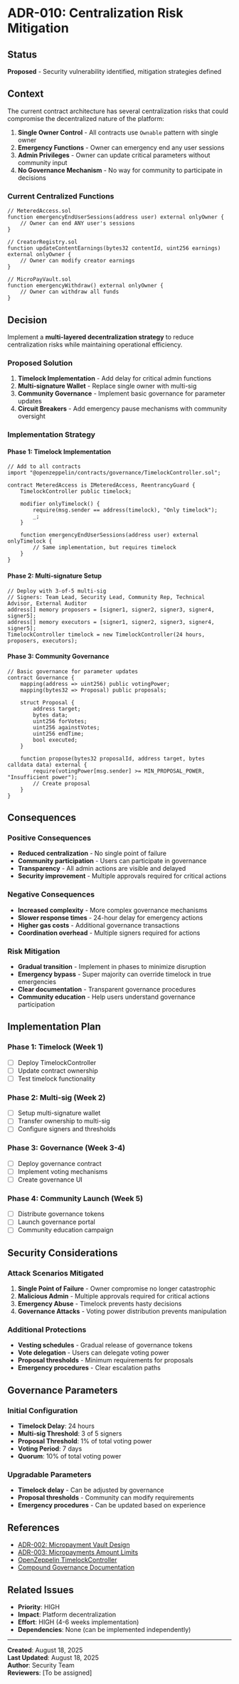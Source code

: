 # ADR-010: Centralization Risk Mitigation

## Status
**Proposed** - Security vulnerability identified, mitigation strategies defined

## Context

The current contract architecture has several centralization risks that could compromise the decentralized nature of the platform:

1. **Single Owner Control** - All contracts use `Ownable` pattern with single owner
2. **Emergency Functions** - Owner can emergency end any user sessions
3. **Admin Privileges** - Owner can update critical parameters without community input
4. **No Governance Mechanism** - No way for community to participate in decisions

### Current Centralized Functions
```solidity
// MeteredAccess.sol
function emergencyEndUserSessions(address user) external onlyOwner {
    // Owner can end ANY user's sessions
}

// CreatorRegistry.sol  
function updateContentEarnings(bytes32 contentId, uint256 earnings) external onlyOwner {
    // Owner can modify creator earnings
}

// MicroPayVault.sol
function emergencyWithdraw() external onlyOwner {
    // Owner can withdraw all funds
}
```

## Decision

Implement a **multi-layered decentralization strategy** to reduce centralization risks while maintaining operational efficiency.

### Proposed Solution

1. **Timelock Implementation** - Add delay for critical admin functions
2. **Multi-signature Wallet** - Replace single owner with multi-sig
3. **Community Governance** - Implement basic governance for parameter updates
4. **Circuit Breakers** - Add emergency pause mechanisms with community oversight

### Implementation Strategy

#### Phase 1: Timelock Implementation
```solidity
// Add to all contracts
import "@openzeppelin/contracts/governance/TimelockController.sol";

contract MeteredAccess is IMeteredAccess, ReentrancyGuard {
    TimelockController public timelock;
    
    modifier onlyTimelock() {
        require(msg.sender == address(timelock), "Only timelock");
        _;
    }
    
    function emergencyEndUserSessions(address user) external onlyTimelock {
        // Same implementation, but requires timelock
    }
}
```

#### Phase 2: Multi-signature Setup
```solidity
// Deploy with 3-of-5 multi-sig
// Signers: Team Lead, Security Lead, Community Rep, Technical Advisor, External Auditor
address[] memory proposers = [signer1, signer2, signer3, signer4, signer5];
address[] memory executors = [signer1, signer2, signer3, signer4, signer5];
TimelockController timelock = new TimelockController(24 hours, proposers, executors);
```

#### Phase 3: Community Governance
```solidity
// Basic governance for parameter updates
contract Governance {
    mapping(address => uint256) public votingPower;
    mapping(bytes32 => Proposal) public proposals;
    
    struct Proposal {
        address target;
        bytes data;
        uint256 forVotes;
        uint256 againstVotes;
        uint256 endTime;
        bool executed;
    }
    
    function propose(bytes32 proposalId, address target, bytes calldata data) external {
        require(votingPower[msg.sender] >= MIN_PROPOSAL_POWER, "Insufficient power");
        // Create proposal
    }
}
```

## Consequences

### Positive Consequences
- **Reduced centralization** - No single point of failure
- **Community participation** - Users can participate in governance
- **Transparency** - All admin actions are visible and delayed
- **Security improvement** - Multiple approvals required for critical actions

### Negative Consequences
- **Increased complexity** - More complex governance mechanisms
- **Slower response times** - 24-hour delay for emergency actions
- **Higher gas costs** - Additional governance transactions
- **Coordination overhead** - Multiple signers required for actions

### Risk Mitigation
- **Gradual transition** - Implement in phases to minimize disruption
- **Emergency bypass** - Super majority can override timelock in true emergencies
- **Clear documentation** - Transparent governance procedures
- **Community education** - Help users understand governance participation

## Implementation Plan

### Phase 1: Timelock (Week 1)
- [ ] Deploy TimelockController
- [ ] Update contract ownership
- [ ] Test timelock functionality

### Phase 2: Multi-sig (Week 2)
- [ ] Setup multi-signature wallet
- [ ] Transfer ownership to multi-sig
- [ ] Configure signers and thresholds

### Phase 3: Governance (Week 3-4)
- [ ] Deploy governance contract
- [ ] Implement voting mechanisms
- [ ] Create governance UI

### Phase 4: Community Launch (Week 5)
- [ ] Distribute governance tokens
- [ ] Launch governance portal
- [ ] Community education campaign

## Security Considerations

### Attack Scenarios Mitigated
1. **Single Point of Failure** - Owner compromise no longer catastrophic
2. **Malicious Admin** - Multiple approvals required for critical actions
3. **Emergency Abuse** - Timelock prevents hasty decisions
4. **Governance Attacks** - Voting power distribution prevents manipulation

### Additional Protections
- **Vesting schedules** - Gradual release of governance tokens
- **Vote delegation** - Users can delegate voting power
- **Proposal thresholds** - Minimum requirements for proposals
- **Emergency procedures** - Clear escalation paths

## Governance Parameters

### Initial Configuration
- **Timelock Delay**: 24 hours
- **Multi-sig Threshold**: 3 of 5 signers
- **Proposal Threshold**: 1% of total voting power
- **Voting Period**: 7 days
- **Quorum**: 10% of total voting power

### Upgradable Parameters
- **Timelock delay** - Can be adjusted by governance
- **Proposal thresholds** - Community can modify requirements
- **Emergency procedures** - Can be updated based on experience

## References

- [ADR-002: Micropayment Vault Design](./002-micropayment-vault-design.md)
- [ADR-003: Micropayments Amount Limits](./003-micropayment-amount-limits.md)
- [OpenZeppelin TimelockController](https://docs.openzeppelin.com/contracts/4.x/api/governance#TimelockController)
- [Compound Governance Documentation](https://docs.compound.finance/v2/governance/)

## Related Issues

- **Priority**: HIGH
- **Impact**: Platform decentralization
- **Effort**: HIGH (4-6 weeks implementation)
- **Dependencies**: None (can be implemented independently)

---

**Created**: August 18, 2025  
**Last Updated**: August 18, 2025  
**Author**: Security Team  
**Reviewers**: [To be assigned]
